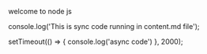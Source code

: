 welcome to node js

console.log('This is sync code running in content.md file');

setTimeout(() => {
  console.log('async code')
}, 2000);